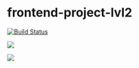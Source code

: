 # frontend-project-lvl2

[![Build Status](https://travis-ci.org/kazakova-liza/frontend-project-lvl2.svg?branch=master)](https://travis-ci.org/kazakova-liza/frontend-project-lvl2)

![](https://github.com/kazakova-liza/frontend-project-lvl2/workflows/master/badge.svg)

![](https://github.com/kazakova-liza/frontend-project-lvl2/badge.svg?branch=master)
